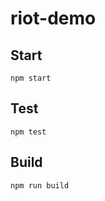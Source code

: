 # riot-demo



## Start

```
npm start
```

## Test

```
npm test
```

## Build

```
npm run build
```
